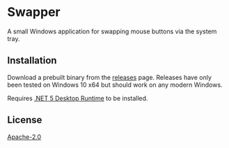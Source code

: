 # Swapper

A small Windows application for swapping mouse buttons via the system tray.

## Installation

Download a prebuilt binary from the [releases][] page. Releases have only
been tested on Windows 10 x64 but should work on any modern Windows.

Requires [.NET 5 Desktop Runtime][dotnet] to be installed.

[releases]: https://github.com/fardog/Swapper/releases/latest
[dotnet]: https://dotnet.microsoft.com/download/dotnet/5.0

## License

[Apache-2.0](./LICENSE)
